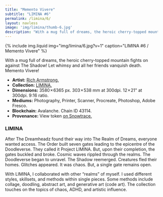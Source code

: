 ```yaml
---
title: "Memento Vivere"
subtitle: "LIMINA #6"
permalink: /limina/6/
layout: navless
image: 'img/limina/thumb-6.jpg'
description: "With a mug full of dreams, the heroic cherry-topped mountain fights on against The Shadow! Let whimsy and all her friends vanquish death. Memento Vivere!"
---
```

{% include img.liquid img="img/limina/6.jpg?v=1" caption="LIMINA #6 / Memento Vivere" %}

With a mug full of dreams, the heroic cherry-topped mountain fights on against The Shadow! Let whimsy and all her friends vanquish death. Memento Vivere!

- **Artist:** [Rich Armstrong.](https://www.richarmstrong.net)
- **Collection:** [LIMINA.](https://www.richarmstrong.net/limina)
- **Dimensions:** 3580 × 6365 px. 303 × 538 mm at 300dpi. 12 × 21" at 300dpi. 9:16 ratio.
- **Mediums:** Photography, Printer, Scanner, Procreate, Photoshop, Adobe Fresco.
- **Blockchain:** Avalanche. Chain ID 43114.
- **Provenance:** View token [on Snowtrace.](https://snowtrace.io/nft/0xE83DB7fA84Ca2D12B4dcb126659CC09d28F67931/6?chainId=43114)

### LIMINA
After The Dreamheadz found their way into The Realm of Dreams, everyone wanted access. The Order built seven gates leading to the epicentre of the Doodleverse. They called it Project LIMINA. But, upon their completion, the gates buckled and broke. Cosmic waves rippled through the realms. The Doodleverse began to unravel. The Shadow reemerged. Creatures fled their homes. Glitches appeared. It was chaos. But, a single gate remains open.

With LIMINA, I collaborated with other “realms” of myself. I used different styles, skillsets, and methods within single pieces. Some methods include collage, doodling, abstract art, and generative art (code art). The collection touches on the topics of chaos, ADHD, and artistic influence.

